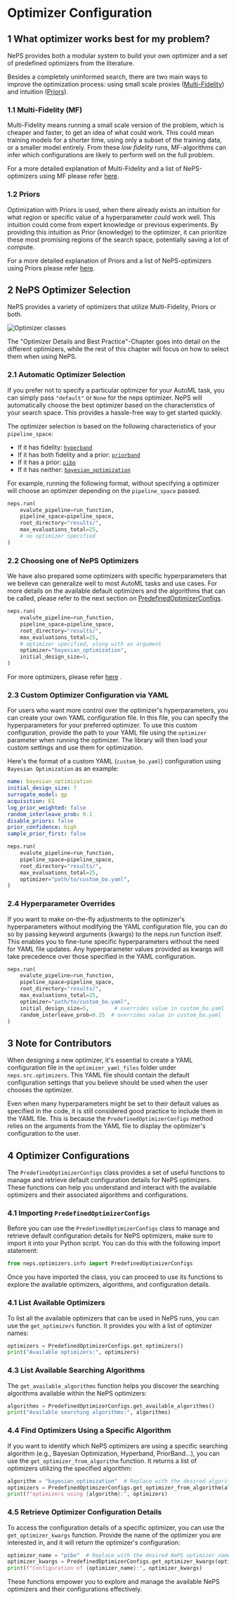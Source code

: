 # Optimizer Configuration

## 1 What optimizer works best for my problem?

NePS provides both a modular system to build your own optimizer and a set of predefined optimizers from the literature.

Besides a completely uninformed search, there are two main ways to improve the optimization process: using small scale proxies ([Multi-Fidelity](#11-multi-fidelity-mf)) and intuition ([Priors](#12-priors)).

### 1.1 Multi-Fidelity (MF)

Multi-Fidelity means running a small scale version of the problem, which is cheaper and faster, to get an idea of what could work. This could mean training models for a shorter time, using only a subset of the training data, or a smaller model entirely. From these *low fidelity* runs, MF-algorithms can infer which configurations are likely to perform well on the full problem.

For a more detailed explanation of Multi-Fidelity and a list of NePS-optimizers using MF please refer [here](../reference/search_algorithms/multifidelity.md).

### 1.2 Priors

Optimization with Priors is used, when there already exists an intuition for what region or specific value of a hyperparameter _could_ work well. This intuition could come from expert knowledge or previous experiments. By providing this intuition as Prior (knowledge) to the optimizer, it can prioritize these most promising regions of the search space, potentially saving a lot of compute.

For a more detailed explanation of Priors and a list of NePS-optimizers using Priors please refer [here](../reference/search_algorithms/prior.md).

## 2 NePS Optimizer Selection

NePS provides a variety of optimizers that utilize Multi-Fidelity, Priors or both.

![Optimizer classes](../doc_images/optimizers/venn_dia.svg)

The "Optimizer Details and Best Practice"-Chapter goes into detail on the different optimizers, while the rest of this chapter will focus on how to select them when using NePS.

### 2.1 Automatic Optimizer Selection

If you prefer not to specify a particular optimizer for your AutoML task, you can simply pass `"default"` or `None`
for the neps optimizer. NePS will automatically choose the best optimizer based on the characteristics of your search
space. This provides a hassle-free way to get started quickly.

The optimizer selection is based on the following characteristics of your `pipeline_space`:

- If it has fidelity: [`hyperband`](../reference/search_algorithms/multifidelity.md#2-hyperband)
- If it has both fidelity and a prior: [`priorband`](../reference/search_algorithms/multifidelity_prior.md#1-priorband)
- If it has a prior: [`pibo`](../reference/search_algorithms/prior.md#1-pibo)
- If it has neither: [`bayesian_optimization`](../reference/search_algorithms/bayesian_optimization.md)

For example, running the following format, without specifying a optimizer will choose an optimizer depending on
the `pipeline_space` passed.

```python
neps.run(
    evalute_pipeline=run_function,
    pipeline_space=pipeline_space,
    root_directory="results/",
    max_evaluations_total=25,
    # no optimizer specified
)
```

### 2.2 Choosing one of NePS Optimizers

We have also prepared some optimizers with specific hyperparameters that we believe can generalize well to most AutoML
tasks and use cases. For more details on the available default optimizers and the algorithms that can be called,
please refer to the next section on [PredefinedOptimizerConfigs](#optimizer-configurations).

```python
neps.run(
    evalute_pipeline=run_function,
    pipeline_space=pipeline_space,
    root_directory="results/",
    max_evaluations_total=25,
    # optimizer specified, along with an argument
    optimizer="bayesian_optimization",
    initial_design_size=5,
)
```

For more optimizers, please refer [here](#list-available-optimizers) .

### 2.3 Custom Optimizer Configuration via YAML

For users who want more control over the optimizer's hyperparameters, you can create your own YAML configuration file.
In this file, you can specify the hyperparameters for your preferred optimizer. To use this custom configuration,
provide the path to your YAML file using the `optimizer` parameter when running the optimizer.
The library will then load your custom settings and use them for optimization.

Here's the format of a custom YAML (`custom_bo.yaml`) configuration using `Bayesian Optimization` as an example:

```yaml
name: bayesian_optimization
initial_design_size: 7
surrogate_model: gp
acquisition: EI
log_prior_weighted: false
random_interleave_prob: 0.1
disable_priors: false
prior_confidence: high
sample_prior_first: false
```

```python
neps.run(
    evalute_pipeline=run_function,
    pipeline_space=pipeline_space,
    root_directory="results/",
    max_evaluations_total=25,
    optimizer="path/to/custom_bo.yaml",
)
```

### 2.4 Hyperparameter Overrides

If you want to make on-the-fly adjustments to the optimizer's hyperparameters without modifying the YAML configuration
file, you can do so by passing keyword arguments (kwargs) to the neps.run function itself. This enables you to fine-tune
specific hyperparameters without the need for YAML file updates. Any hyperparameter values provided as kwargs will take
precedence over those specified in the YAML configuration.

```python
neps.run(
    evalute_pipeline=run_function,
    pipeline_space=pipeline_space,
    root_directory="results/",
    max_evaluations_total=25,
    optimizer="path/to/custom_bo.yaml",
    initial_design_size=5,        # overrides value in custom_bo.yaml
    random_interleave_prob=0.25  # overrides value in custom_bo.yaml
)
```

## 3 Note for Contributors

When designing a new optimizer, it's essential to create a YAML configuration file in the `optimizer_yaml_files` folder under `neps.src.optimizers`. This YAML file should contain the default configuration settings that you believe should be used when the user chooses the optimizer.

Even when many hyperparameters might be set to their default values as specified in the code, it is still considered good practice to include them in the YAML file. This is because the `PredefinedOptimizerConfigs` method relies on the arguments from the YAML file to display the optimizer's configuration to the user.

## 4 Optimizer Configurations

The `PredefinedOptimizerConfigs` class provides a set of useful functions to manage and retrieve default configuration details for NePS optimizers. These functions can help you understand and interact with the available optimizers and their associated algorithms and configurations.

### 4.1 Importing `PredefinedOptimizerConfigs`

Before you can use the `PredefinedOptimizerConfigs` class to manage and retrieve default configuration details for NePS optimizers, make sure to import it into your Python script. You can do this with the following import statement:

```python
from neps.optimizers.info import PredefinedOptimizerConfigs
```

Once you have imported the class, you can proceed to use its functions to explore the available optimizers, algorithms, and configuration details.

### 4.1 List Available Optimizers

To list all the available optimizers that can be used in NePS runs, you can use the `get_optimizers` function. It provides you with a list of optimizer names:

```python
optimizers = PredefinedOptimizerConfigs.get_optimizers()
print("Available optimizers:", optimizers)
```

### 4.3 List Available Searching Algorithms

The `get_available_algorithms` function helps you discover the searching algorithms available within the NePS optimizers:

```python
algorithms = PredefinedOptimizerConfigs.get_available_algorithms()
print("Available searching algorithms:", algorithms)
```

### 4.4 Find Optimizers Using a Specific Algorithm

If you want to identify which NePS optimizers are using a specific searching algorithm (e.g., Bayesian Optimization, Hyperband, PriorBand...), you can use the `get_optimizer_from_algorithm` function. It returns a list of optimizers utilizing the specified algorithm:

```python
algorithm = "bayesian_optimization"  # Replace with the desired algorithm
optimizers = PredefinedOptimizerConfigs.get_optimizer_from_algorithm(algorithm)
print(f"optimizers using {algorithm}:", optimizers)
```

### 4.5 Retrieve Optimizer Configuration Details

To access the configuration details of a specific optimizer, you can use the `get_optimizer_kwargs` function. Provide the name of the optimizer you are interested in, and it will return the optimizer's configuration:

```python
optimizer_name = "pibo"  # Replace with the desired NePS optimizer name
optimizer_kwargs = PredefinedOptimizerConfigs.get_optimizer_kwargs(optimizer_name)
print(f"Configuration of {optimizer_name}:", optimizer_kwargs)
```

These functions empower you to explore and manage the available NePS optimizers and their configurations effectively.
